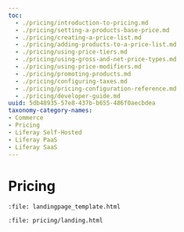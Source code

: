 ```yaml
---
toc:
  - ./pricing/introduction-to-pricing.md
  - ./pricing/setting-a-products-base-price.md
  - ./pricing/creating-a-price-list.md
  - ./pricing/adding-products-to-a-price-list.md
  - ./pricing/using-price-tiers.md
  - ./pricing/using-gross-and-net-price-types.md
  - ./pricing/using-price-modifiers.md
  - ./pricing/promoting-products.md
  - ./pricing/configuring-taxes.md
  - ./pricing/pricing-configuration-reference.md
  - ./pricing/developer-guide.md
uuid: 5db48935-57e8-437b-b655-486f0aecbdea
taxonomy-category-names:
- Commerce
- Pricing
- Liferay Self-Hosted
- Liferay PaaS
- Liferay SaaS
---
```

# Pricing

```{raw} html
:file: landingpage_template.html
```

```{raw} html
:file: pricing/landing.html
```
